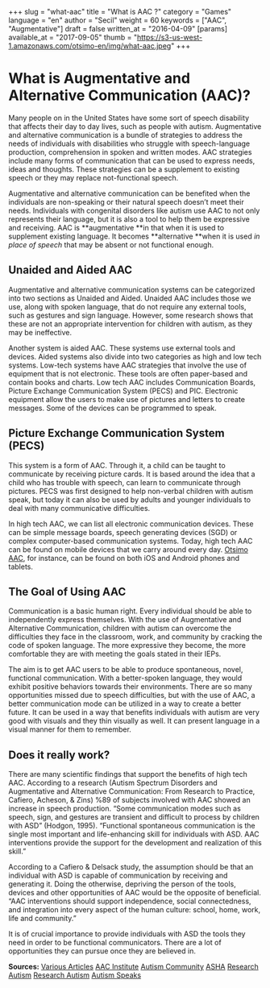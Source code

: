 +++
slug = "what-aac"
title = "What is AAC ?"
category = "Games"
language = "en"
author = "Secil"
weight = 60
keywords = ["AAC", "Augmentative"]
draft = false
written_at = "2016-04-09"
[params]
available_at = "2017-09-05"
thumb = "https://s3-us-west-1.amazonaws.com/otsimo-en/img/what-aac.jpeg"
+++


# What is Augmentative and Alternative Communication (AAC)?

Many people on in the United States have some sort of speech disability that affects their day to day lives, such as people with autism. Augmentative and alternative communication is a bundle of strategies to address the needs of individuals with disabilities who struggle with speech-language production, comprehension in spoken and written modes. AAC strategies include many forms of communication that can be used to express needs, ideas and thoughts. These strategies can be a supplement to existing speech or they may replace not-functional speech.

Augmentative and alternative communication can be benefited when the individuals are non-speaking or their natural speech doesn’t meet their needs. Individuals with congenital disorders like autism use AAC to not only represents their language, but it is also a tool to help them be expressive and receiving. AAC is **augmentative **in that when it is used to supplement existing language. It becomes **alternative **when it is used _in place of speech_ that may be absent or not functional enough.

## Unaided and Aided AAC

Augmentative and alternative communication systems can be categorized into two sections as Unaided and Aided. Unaided AAC includes those we use, along with spoken language, that do not require any external tools, such as gestures and sign language. However, some research shows that these are not an appropriate intervention for children with autism, as they may be ineffective.

Another system is aided AAC. These systems use external tools and devices. Aided systems also divide into two categories as high and low tech systems. Low-tech systems have AAC strategies that involve the use of equipment that is not electronic. These tools are often paper-based and contain books and charts. Low tech AAC includes Communication Boards, Picture Exchange Communication System (PECS) and PIC. Electronic equipment allow the users to make use of pictures and letters to create messages. Some of the devices can be programmed to speak.

## Picture Exchange Communication System (PECS)

This system is a form of AAC. Through it, a child can be taught to communicate by receiving picture cards. It is based around the idea that a child who has trouble with speech, can learn to communicate through pictures. PECS was first designed to help non-verbal children with autism speak, but today it can also be used by adults and younger individuals to deal with many communicative difficulties.

In high tech AAC, we can list all electronic communication devices. These can be simple message boards, speech generating devices (SGD) or complex computer-based communication systems. Today, high tech AAC can be found on mobile devices that we carry around every day. [Otsimo AAC](https://itunes.apple.com/tr/app/otsimo-%C3%A7ocuk-otizm-aile-e%C4%9Fitim-oyun-harf-haf%C4%B1za/id1084723770?l=tr&mt=8), for instance, can be found on both iOS and Android phones and tablets.


## The Goal of Using AAC

Communication is a basic human right. Every individual should be able to independently express themselves. With the use of Augmentative and Alternative Communication, children with autism can overcome the difficulties they face in the classroom, work, and community by cracking the code of spoken language. The more expressive they become, the more comfortable they are with meeting the goals stated in their IEPs.

The aim is to get AAC users to be able to produce spontaneous, novel, functional communication. With a better-spoken language, they would exhibit positive behaviors towards their environments. There are so many opportunities missed due to speech difficulties, but with the use of AAC, a better communication mode can be utilized in a way to create a better future. It can be used in a way that benefits individuals with autism are very good with visuals and they thin visually as well. It can present language in a visual manner for them to remember.

## Does it really work?

There are many scientific findings that support the benefits of high tech AAC. According to a research (Autism Spectrum Disorders and Augmentative and Alternative Communication: From Research to Practice, Cafiero, Acheson, & Zins) %89 of subjects involved with AAC showed an increase in speech production. “Some communication modes such as speech, sign, and gestures are transient and difficult to process by children with ASD” (Hodgon, 1995). “Functional spontaneous communication is the single most important and life-enhancing skill for individuals with ASD. AAC interventions provide the support for the development and realization of this skill.”

According to a Cafiero & Delsack study, the assumption should be that an individual with ASD is capable of communication by receiving and generating it. Doing the otherwise, depriving the person of the tools, devices and other opportunities of AAC would be the opposite of beneficial. “AAC interventions should support independence, social connectedness, and integration into every aspect of the human culture: school, home, work, life and community.”

It is of crucial importance to provide individuals with ASD the tools they need in order to be functional communicators. There are a lot of opportunities they can pursue once they are believed in.

**Sources:** [Various Articles](http://www.dynavoxtech.com/training/toolkit/details.aspx?id=303) [AAC Institute](http://bit.ly/2pB95l7) [Autism Community](http://bit.ly/2qtsgxt) [ASHA](http://www.asha.org/PRPSpecificTopic.aspx?folderid=8589942773&section=Key_Issues) [Research Autism](http://www.researchautism.net/autism-interventions/types/alternative-and-augmentative-communication/picture-exchange-communication-system-and-autism) [Research Autism](http://researchautism.net/autism-interventions/types/alternative-and-augmentative-communication) [Autism Speaks](https://www.autismspeaks.org/sites/default/files/augmentative_alternative_communication_webinar.pdf)
